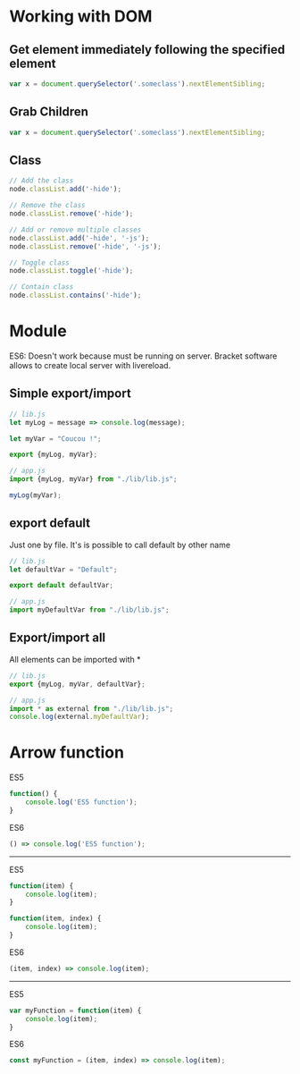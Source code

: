# Working with DOM

## Get element immediately following the specified element
```javascript
var x = document.querySelector('.someclass').nextElementSibling;
```

## Grab Children
```javascript
var x = document.querySelector('.someclass').nextElementSibling;
```

## Class
```javascript
// Add the class
node.classList.add('-hide');

// Remove the class
node.classList.remove('-hide');

// Add or remove multiple classes
node.classList.add('-hide', '-js');
node.classList.remove('-hide', '-js');

// Toggle class
node.classList.toggle('-hide');

// Contain class
node.classList.contains('-hide');
```

# Module

ES6: Doesn't work because must be running on server. Bracket software allows to create local server with livereload.

## Simple export/import
```javascript
// lib.js
let myLog = message => console.log(message);

let myVar = "Coucou !";

export {myLog, myVar};

// app.js
import {myLog, myVar} from "./lib/lib.js";

myLog(myVar);
```

## export default
Just one by file.
It's is possible to call default by other name

```javascript
// lib.js
let defaultVar = "Default";

export default defaultVar;

// app.js
import myDefaultVar from "./lib/lib.js";
```

## Export/import all
All elements can be imported with *

```javascript
// lib.js
export {myLog, myVar, defaultVar};

// app.js
import * as external from "./lib/lib.js";
console.log(external.myDefaultVar);
```

# Arrow function
ES5
```javascript
function() {
    console.log('ES5 function');
}
```

ES6
```javascript
() => console.log('ES5 function');
```

___

ES5
```javascript
function(item) {
    console.log(item);
}

function(item, index) {
    console.log(item);
}
```

ES6
```javascript
(item, index) => console.log(item);
```

___

ES5
```javascript
var myFunction = function(item) {
    console.log(item);
}
```

ES6
```javascript
const myFunction = (item, index) => console.log(item);
```
